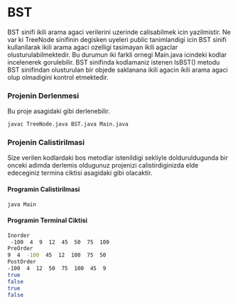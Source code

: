# BST
BST sinifi ikili arama agaci verilerini uzerinde calisabilmek icin yazilmistir. Ne var ki TreeNode sinifinin degisken uyeleri public tanimlandigi icin BST sinifi kullanilarak ikili arama agaci ozelligi tasimayan ikili agaclar olusturulabilmektedir. Bu durumun iki farkli ornegi Main.java icindeki kodlar incelenerek gorulebilir. BST sinifinda kodlamaniz istenen IsBST() metodu BST sinifindan olusturulan bir objede saklanana ikili agacin ikili arama agaci olup olmadigini kontrol etmektedir.
### Projenin Derlenmesi

Bu proje asagidaki gibi derlenebilir.

```bash
javac TreeNode.java BST.java Main.java
```

### Projenin Calistirilmasi

Size verilen kodlardaki bos metodlar istenildigi sekliyle dolduruldugunda bir onceki adimda derlemis oldugunuz projenizi calistirdiginizda elde edeceginiz termina ciktisi asagidaki gibi olacaktir.

#### Programin Calistirilmasi

```bash
java Main
```

#### Programin Terminal Ciktisi

```bash
Inorder
 -100  4  9  12  45  50  75  100 
PreOrder
9  4  -100  45  12  100  75  50 
PostOrder
-100  4  12  50  75  100  45  9
true
false
true
false
```
